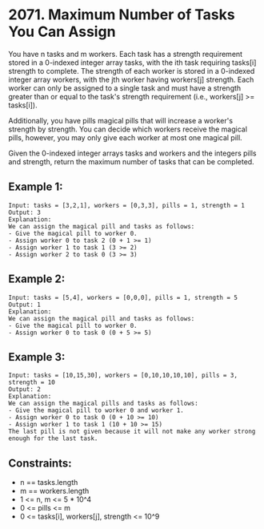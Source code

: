 # 2071. Maximum Number of Tasks You Can Assign

You have n tasks and m workers. Each task has a strength requirement stored in a 0-indexed integer array tasks, with the ith task requiring tasks[i] strength to complete. The strength of each worker is stored in a 0-indexed integer array workers, with the jth worker having workers[j] strength. Each worker can only be assigned to a single task and must have a strength greater than or equal to the task's strength requirement (i.e., workers[j] >= tasks[i]).

Additionally, you have pills magical pills that will increase a worker's strength by strength. You can decide which workers receive the magical pills, however, you may only give each worker at most one magical pill.

Given the 0-indexed integer arrays tasks and workers and the integers pills and strength, return the maximum number of tasks that can be completed.

## Example 1:

```
Input: tasks = [3,2,1], workers = [0,3,3], pills = 1, strength = 1
Output: 3
Explanation:
We can assign the magical pill and tasks as follows:
- Give the magical pill to worker 0.
- Assign worker 0 to task 2 (0 + 1 >= 1)
- Assign worker 1 to task 1 (3 >= 2)
- Assign worker 2 to task 0 (3 >= 3)
```

## Example 2:

```
Input: tasks = [5,4], workers = [0,0,0], pills = 1, strength = 5
Output: 1
Explanation:
We can assign the magical pill and tasks as follows:
- Give the magical pill to worker 0.
- Assign worker 0 to task 0 (0 + 5 >= 5)
```

## Example 3:

```
Input: tasks = [10,15,30], workers = [0,10,10,10,10], pills = 3, strength = 10
Output: 2
Explanation:
We can assign the magical pills and tasks as follows:
- Give the magical pill to worker 0 and worker 1.
- Assign worker 0 to task 0 (0 + 10 >= 10)
- Assign worker 1 to task 1 (10 + 10 >= 15)
The last pill is not given because it will not make any worker strong enough for the last task.
```

## Constraints:

- n == tasks.length
- m == workers.length
- 1 <= n, m <= 5 \* 10^4
- 0 <= pills <= m
- 0 <= tasks[i], workers[j], strength <= 10^9
